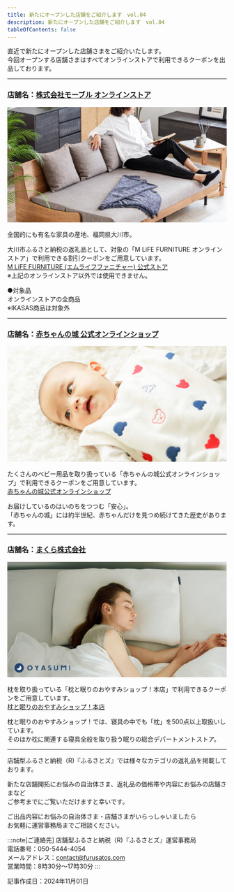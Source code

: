 ```yaml
---
title: 新たにオープンした店舗をご紹介します　vol.04
description: 新たにオープンした店舗をご紹介します　vol.04
tableOfContents: false
---
```


直近で新たにオープンした店舗さまをご紹介いたします。  
今回オープンする店舗さまはすべてオンラインストアで利用できるクーポンを出品しております。  

---
 
### 店舗名：[株式会社モーブル オンラインストア](https://furusatos.com/okawa/shops/112)  

![](../../../assets/images/info_241101-newopen-shop_01.png)
 
全国的にも有名な家具の産地、福岡県大川市。  

大川市ふるさと納税の返礼品として、対象の「M LiFE FURNITURE オンラインストア」で利用できる割引クーポンをご用意しています。   
[M LiFE FURNITURE (エムライフファニチャー) 公式ストア](https://mlifefurniture.jp/)  
※上記のオンラインストア以外では使用できません。  

●対象品  
オンラインストアの全商品  
※IKASAS商品は対象外  

---

### 店舗名：[赤ちゃんの城 公式オンラインショップ](https://furusatos.com/kurume/shops/214)  

![](../../../assets/images/info_241101-newopen-shop_02.png)


たくさんのベビー用品を取り扱っている「赤ちゃんの城公式オンラインショップ」で利用できるクーポンをご用意しています。  
[赤ちゃんの城公式オンラインショップ](https://www.shop.baby.co.jp/)  

お届けしているのはいのちをつつむ「安心」。  
「赤ちゃんの城」には約半世紀、赤ちゃんだけを見つめ続けてきた歴史があります。  


---
 
### 店舗名：[まくら株式会社](https://furusatos.com/abiko/shops/231)  

![](../../../assets/images/info_241101-newopen-shop_03.png)
 

枕を取り扱っている「枕と眠りのおやすみショップ！本店」で利用できるクーポンをご用意しています。  
[枕と眠りのおやすみショップ！本店](https://shop.pillow.co.jp/)   

枕と眠りのおやすみショップ！では、寝具の中でも「枕」を500点以上取扱いしています。  
そのほか枕に関連する寝具全般を取り扱う眠りの総合デパートメントストア。  

*** 


店舗型ふるさと納税（R)『ふるさとズ』では様々なカテゴリの返礼品を掲載しております。  

新たな店舗開拓にお悩みの自治体さま、返礼品の価格帯や内容にお悩みの店舗さまなど  
ご参考までにご覧いただけますと幸いです。  

ご出品内容にお悩みの自治体さま・店舗さまがいらっしゃいましたら  
お気軽に運営事務局までご相談ください。  


:::note[ご連絡先]
店舗型ふるさと納税（R)『ふるさとズ』運営事務局  
電話番号：050-5444-4054  
メールアドレス：contact@furusatos.com  
営業時間：8時30分～17時30分
:::

記事作成日：2024年11月01日
